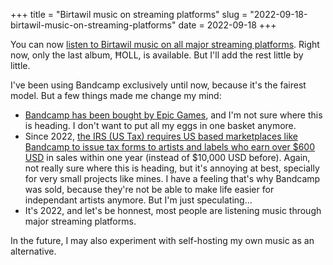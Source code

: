 +++
title = "Birtawil music on streaming platforms"
slug = "2022-09-18-birtawil-music-on-streaming-platforms"
date = 2022-09-18
+++

You can now <a href="/birtawil">listen to Birtawil music on all major streaming platforms</a>.
Right now, only the last album, ĦOLL, is available. But I'll add the rest little by little.

I've been using Bandcamp exclusively until now, because it's the fairest model. But a few things made me change my mind:
- <a href="https://blog.bandcamp.com/2022/03/02/bandcamp-is-joining-epic/">Bandcamp has been bought by Epic Games</a>, and I'm not sure where this is heading. I don't want to put all my eggs in one basket anymore.
- Since 2022, <a href="https://get.bandcamp.help/hc/fr/articles/360007802494-What-about-taxes-">the IRS (US Tax) requires US based marketplaces like Bandcamp to issue tax forms to artists and labels who earn over $600 USD</a> in sales within one year (instead of $10,000 USD before). Again, not really sure where this is heading, but it's annoying at best, specially for very small projects like mines. I have a feeling that's why Bandcamp was sold, because they're not be able to make life easier for independant artists anymore. But I'm just speculating...
- It's 2022, and let's be honnest, most people are listening music through major streaming platforms.

In the future, I may also experiment with self-hosting my own music as an alternative.
